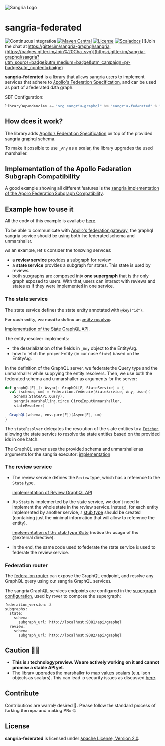 ![Sangria Logo](https://sangria-graphql.github.io/assets/img/sangria-logo.svg)

# sangria-federated

![Continuous Integration](https://github.com/sangria-graphql/sangria-federated/workflows/Continuous%20Integration/badge.svg)
[![Maven Central](https://maven-badges.herokuapp.com/maven-central/org.sangria-graphql/sangria-federated_2.13/badge.svg)](https://maven-badges.herokuapp.com/maven-central/org.sangria-graphql/sangria-federated_2.13)
[![License](http://img.shields.io/:license-Apache%202-brightgreen.svg)](http://www.apache.org/licenses/LICENSE-2.0.txt)
[![Scaladocs](https://www.javadoc.io/badge/org.sangria-graphql/sangria-federated_2.13.svg?label=docs)](https://www.javadoc.io/doc/org.sangria-graphql/sangria-federated_2.13)
[![Join the chat at https://gitter.im/sangria-graphql/sangria](https://badges.gitter.im/Join%20Chat.svg)](https://gitter.im/sangria-graphql/sangria?utm_source=badge&utm_medium=badge&utm_campaign=pr-badge&utm_content=badge)

**sangria-federated** is a library that allows sangria users to implement services that adhere to [Apollo's Federation Specification](https://www.apollographql.com/docs/federation/federation-spec/), and can be used as part of a federated data graph.

SBT Configuration:

```scala
libraryDependencies += "org.sangria-graphql" %% "sangria-federated" % "<latest version>"
```

## How does it work?

The library adds [Apollo's Federation Specification](https://www.apollographql.com/docs/federation/federation-spec/) on top of the provided sangria graphql schema.

To make it possible to use `_Any` as a scalar, the library upgrades the used marshaller.

## Implementation of the Apollo Federation Subgraph Compatibility

A good example showing all different features is the [sangria implementation of the Apollo Federation Subgraph Compatibility](https://github.com/apollographql/apollo-federation-subgraph-compatibility/tree/main/implementations/sangria).

## Example how to use it

All the code of this example is available [here](./example).

To be able to communicate with [Apollo's federation gateway](https://www.apollographql.com/docs/federation/gateway/), the graphql sangria service should be using both the federated schema and unmarshaller.

As an example, let's consider the following services:
- a **review service** provides a subgraph for review
- a **state service** provides a subgraph for states. This state is used by reviews.
- both subgraphs are composed into **one supergraph** that is the only graph exposed to users. With that, users can interact with reviews and states as if they were implemented in one service. 

### The state service

The state service defines the state entity annotated with `@key("id")`.

For each entity, we need to define an [entity resolver](https://www.apollographql.com/docs/federation/entities/#resolving).

[Implementation of the State GraphQL API](./example/state/src/main/scala/state/StateGraphQLSchema.scala).

The entity resolver implements:
- the deserialization of the fields in `_Any` object to the EntityArg.
- how to fetch the proper Entity (in our case `State`) based on the EntityArg.

In the definition of the GraphQL server, we federate the Query type and the unmarshaller while supplying the entity resolvers.
Then, we use both the federated schema and unmarshaller as arguments for the server:

```scala
def graphQL[F[_]: Async]: GraphQL[F, StateService] = {
  val (schema, um) = Federation.federate[StateService, Any, Json](
    Schema(StateAPI.Query),
    sangria.marshalling.circe.CirceInputUnmarshaller,
    stateResolver)

  GraphQL(schema, env.pure[F])(Async[F], um)
}
```

The `stateResolver` delegates the resolution of the state entities to a [`Fetcher`](https://sangria-graphql.github.io/learn/#high-level-fetch-api),
allowing the state service to resolve the state entities based on the provided ids in one batch. 

The GraphQL server uses the provided schema and unmarshaller as arguments for the sangria executor:
[implementation](./example/common/src/main/scala/common/GraphQL.scala)
  
### The review service

- The review service defines the `Review` type, which has a reference to the `State` type.

  [implementation of Review GraphQL API](./example/review/src/main/scala/review/ReviewGraphQLSchema.scala)

- As `State` is implemented by the state service, we don't need to implement the whole state in the review service.
Instead, for each entity implemented by another service, a [stub type](https://www.apollographql.com/docs/federation/entities/#referencing) should be created (containing just the minimal information that will allow to reference the entity).

  [implementation of the stub type State](./example/review/src/main/scala/review/State.scala)
(notice the usage of the @external directive).

- In the end, the same code used to federate the state service is used to federate the review service.

### Federation router

The [federation router](https://www.apollographql.com/docs/router/) can expose the GraphQL endpoint, and resolve any GraphQL query using our sangria GraphQL services.

The sangria GraphQL services endpoints are configured in the [supergraph configuration](./example/router/supergraph-local.yaml), used by rover to compose the supergraph:
```
federation_version: 2
subgraphs:
  state:
    schema:
      subgraph_url: http://localhost:9081/api/graphql
  review:
    schema:
      subgraph_url: http://localhost:9082/api/graphql
```

## Caution 🚨🚨

- **This is a technology preview. We are actively working on it and cannot promise a stable API yet**.
- The library upgrades the marshaller to map values scalars (e.g. json objects as scalars). This can lead to security issues as discussed [here](http://www.petecorey.com/blog/2017/06/12/graphql-nosql-injection-through-json-types/).

## Contribute

Contributions are warmly desired 🤗. Please follow the standard process of forking the repo and making PRs 🤓

## License

**sangria-federated** is licensed under [Apache License, Version 2.0](http://www.apache.org/licenses/LICENSE-2.0).
